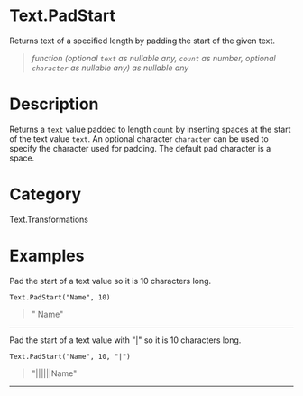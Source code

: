 ﻿# Text.PadStart
Returns text of a specified length by padding the start of the given text.
> _function (optional <code>text</code> as nullable any, <code>count</code> as number, optional <code>character</code> as nullable any) as nullable any_
# Description 
Returns a <code>text</code> value padded to length <code>count</code> by inserting spaces at the start of the text value <code>text</code>. 
    An optional character <code>character</code> can be used to specify the character used for padding. The default pad character is a space.
# Category 
Text.Transformations
# Examples 
Pad the start of a text value so it is 10 characters long.
```
Text.PadStart("Name", 10)
```
> "      Name"
***
Pad the start of a text value with "|" so it is 10 characters long.
```
Text.PadStart("Name", 10, "|")
```
> "||||||Name"
***
